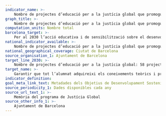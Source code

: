 ```yaml
---
indicator_name: >-
    Nombre de projectes d’educació per a la justícia global que promoguin una educació crítica i foment de la pau, els drets humans, la sostenibilitat i la igualtat de gènere
graph_title: >-
    Nombre de projectes d’educació per a la justícia global que promoguin una educació crítica i foment de la pau, els drets humans, la sostenibilitat i la igualtat de gènere
computation_units: Nombre total
barcelona_target: >-
    Per al 2030 l’acció educativa i de sensibilització sobre el desenvolupament sostenible i sobre els drets humans arribarà a tots els centres educatius
national_indicator_available: >-
    Nombre de projectes d’educació per a la justícia global que promoguin una educació crítica i foment de la pau, els drets humans, la sostenibilitat i la igualtat de gènere
national_geographical_coverage: Ciutat de Barcelona
source_organisation_1: Ajuntament de Barcelona
target_line_2030: >-
    Nombre de projectes d’educació per a la justícia global: 58 projectes
target_name: >-
    Garantir que tot l’alumnat adquireixi els coneixements teòrics i pràctics necessaris per a promoure el desenvolupament sostenible, a través, entre d’altres, de l’educació per al desenvolupament sostenible i l’adopció d’estils de vida sostenibles, els drets humans, la igualtat de gènere, la promoció d’una cultura de pau i no-violència, la ciutadania mundial i la valoració de la diversitat cultural i de la contribució de la cultura al desenvolupament sostenible
indicator_definition:
goal_meta_link_text: Metadades dels Objetius de Desenvolupament Sostenible de les Nacions Unides (pdf 894kB)
source_periodicity_1: Dades disponibles cada any
source_url_text_1: >-
    Memòria del programa de Justícia Global 
source_other_info_1: >-
    Ajuntament de Barcelona
---
```

